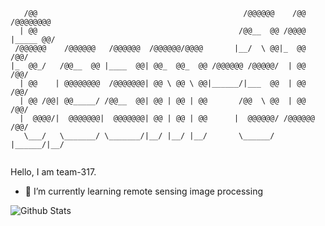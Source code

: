  ```
    /@@                                              /@@@@@@    /@@   /@@@@@@@@
   | @@                                             /@@__  @@ /@@@@  |_____ @@/
  /@@@@@@    /@@@@@@   /@@@@@@  /@@@@@@/@@@@       |__/  \ @@|_  @@       /@@/ 
|_  @@_/   /@@__  @@ |____  @@| @@_  @@_  @@ /@@@@@@ /@@@@@/  | @@      /@@/  
   | @@    | @@@@@@@@  /@@@@@@@| @@ \ @@ \ @@|______/|___  @@  | @@     /@@/   
   | @@ /@@| @@_____/ /@@__  @@| @@ | @@ | @@       /@@  \ @@  | @@    /@@/    
   |  @@@@/|  @@@@@@@|  @@@@@@@| @@ | @@ | @@      |  @@@@@@/ /@@@@@@ /@@/     
    \___/   \_______/ \_______/|__/ |__/ |__/       \______/ |______/|__/      


```  


Hello, I am team-317.

- 🌱 I’m currently learning remote sensing image processing



![Github Stats](https://github-readme-stats.vercel.app/api?username=team-317&theme=light&hide_border=true&include_all_commits=true&count_private=true)

